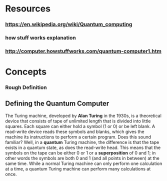 # Resources
### https://en.wikipedia.org/wiki/Quantum_computing
### how stuff works explanation
### http://computer.howstuffworks.com/quantum-computer1.htm
# Concepts
### Rough Definition
## Defining the Quantum Computer

The Turing machine, developed by **Alan Turing** in the 1930s, is a theoretical device that consists of tape of unlimited length that is divided into little squares. Each square can either hold a symbol (1 or 0) or be left blank. A read-write device reads these symbols and blanks, which gives the machine its instructions to perform a certain program. Does this sound familiar? Well, in a **quantum** Turing machine, the difference is that the tape exists in a quantum state, as does the read-write head. This means that the symbols on the tape can be either 0 or 1 or a **superposition** of 0 and 1; in other words the symbols are both 0 and 1 (and all points in between) at the same time. While a normal Turing machine can only perform one calculation at a time, a quantum Turing machine can perform many calculations at once.
